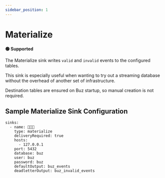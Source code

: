 ```yaml
---
sidebar_position: 1
---
```


# Materialize

**🟢 Supported**

The Materialize sink writes `valid` and `invalid` events to the configured tables.

This sink is especially useful when wanting to try out a streaming database without the overhead of another set of infrastructure.

Destination tables are ensured on Buz startup, so manual creation is not required.


## Sample Materialize Sink Configuration

```
sinks:
  - name: 🚀🚀🚀
    type: materialize
    deliveryRequired: true
    hosts:
      - 127.0.0.1
    port: 5432
    database: buz
    user: buz
    password: buz
    defaultOutput: buz_events
    deadletterOutput: buz_invalid_events
```
